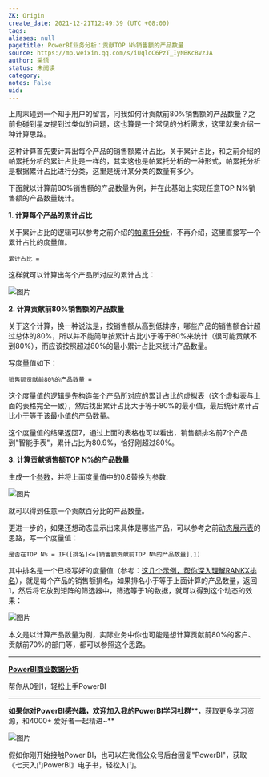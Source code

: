 ```yaml
---
ZK: Origin
create_date: 2021-12-21T12:49:39 (UTC +08:00)
tags: 
aliases: null
pagetitle: PowerBI业务分析：贡献TOP N%销售额的产品数量
source: https://mp.weixin.qq.com/s/iUqloC6PzT_IyNBKcBVzJA
author: 采悟
status: 未阅读
category: 
notes: False
uid: 
---
```


上周末碰到一个知乎用户的留言，问我如何计贡献前80%销售额的产品数量？之前也碰到星友提到过类似的问题，这也算是一个常见的分析需求，这里就来介绍一种计算思路。

这种计算首先要计算出每个产品的销售额累计占比，关于累计占比，和之前介绍的帕累托分析的累计占比是一样的，其实这也是帕累托分析的一种形式，帕累托分析是根据累计占比进行分类，这里是统计某分类的数量有多少。

下面就以计算前80%销售额的产品数量为例，并在此基础上实现任意TOP N%销售额的产品数量统计。

**1\. 计算每个产品的累计占比**

关于累计占比的逻辑可以参考之前介绍的[帕累托分析](http://mp.weixin.qq.com/s?__biz=MzA4MzQwMjY4MA==&mid=2484067854&idx=1&sn=bd282fa65514734b6762b63704fae8f2&chksm=8e0c74d9b97bfdcf7677fadf031b177fd1e89b8a5695928f8e33173cb6a338d03d221ebb7953&scene=21#wechat_redirect)，不再介绍，这里直接写一个累计占比的度量值。

```
累计占比 = 
```

这样就可以计算出每个产品所对应的累计占比：  

![图片](https://mmbiz.qpic.cn/mmbiz_png/aHEbZtANQJP2ywNHibqKicOs8bhBnicZS5JqFEqNSEjgpiajETic3YPWiaHSBbfLcsoHd039DYq7tZicyZgjjrU4I1pOw/640?wx_fmt=png&wxfrom=5&wx_lazy=1&wx_co=1)

**2\. 计算贡献前80%销售额的产品数量**

关于这个计算，换一种说法是，按销售额从高到低排序，哪些产品的销售额合计超过总体的80%，所以并不能简单按累计占比小于等于80%来统计（很可能贡献不到80%），而应该按照超过80%的最小累计占比来统计产品数量。

写度量值如下：

```
销售额贡献前80%的产品数量 = 
```

这个度量值的逻辑是先构造每个产品所对应的累计占比的虚拟表（这个虚拟表与上面的表格完全一致），然后找出累计占比大于等于80%的最小值，最后统计累计占比小于等于该最小值的产品数量。

这个度量值的结果返回7，通过上面的表格也可以看出，销售额排名前7个产品到"智能手表"，累计占比为80.9%，恰好刚超过80%。

**3\. 计算贡献销售额TOP N%的产品数量**

生成一个[参数](http://mp.weixin.qq.com/s?__biz=MzA4MzQwMjY4MA==&mid=2484067672&idx=1&sn=1a141b81b4e20f83cabf410164f55974&chksm=8e0c778fb97bfe9904d988eb9972b26436c260e575d008d1414076b86df997fee74dc559ec73&scene=21#wechat_redirect)，并将上面度量值中的0.8替换为参数:  

![图片](https://mmbiz.qpic.cn/mmbiz_png/aHEbZtANQJP2ywNHibqKicOs8bhBnicZS5Jpyady3Aow2Inoo3FZsT8iaUeV2icEUH9UKCOV0SmO8qVlODtFIRse27w/640?wx_fmt=png&wxfrom=5&wx_lazy=1&wx_co=1)

就可以得到任意一个贡献百分比的产品数量。

更进一步的，如果还想动态显示出来具体是哪些产品，可以参考之前[动态展示表](http://mp.weixin.qq.com/s?__biz=MzA4MzQwMjY4MA==&mid=2484074639&idx=1&sn=03b003d199f754794c0bac8af15c50e0&chksm=8e0c5258b97bdb4e0aa92667a047bca5c7705f86a6c2b4ac66e3eefc171ca95e6891a433ecff&scene=21#wechat_redirect)的思路，写一个度量值：

```
是否在TOP N% = IF([排名]<=[销售额贡献前TOP N%的产品数量],1)
```

其中排名是一个已经写好的度量值（参考：[这几个示例，帮你深入理解RANKX排名](http://mp.weixin.qq.com/s?__biz=MzA4MzQwMjY4MA==&mid=2484068781&idx=1&sn=4f7d7abed75b6db6cae3b23a45e7dfbe&chksm=8e0c4b7ab97bc26c2303edcd22dad9261981486689833504f129603f5b20a7b8f8d3669517e6&scene=21#wechat_redirect)），就是每个产品的销售额排名，如果排名小于等于上面计算的产品数量，返回1，然后将它放到矩阵的筛选器中，筛选等于1的数据，就可以得到这个动态的效果：

![图片](https://mmbiz.qpic.cn/mmbiz_gif/aHEbZtANQJP2ywNHibqKicOs8bhBnicZS5Jne6OibbraNeTuoBTH7RkCRjic4YBECczEibN37oON6s1wJBwlR8GmMZ9g/640?wx_fmt=gif&wxfrom=5&wx_lazy=1)

本文是以计算产品数量为例，实际业务中你也可能是想计算贡献前80%的客户、贡献前70%的部门等，都可以参照这个思路。

___

[**PowerBI商业数据分析**](http://mp.weixin.qq.com/s?__biz=MzA4MzQwMjY4MA==&mid=2484074987&idx=1&sn=5cf4ba4b683ee9136bb7a26f6e9bcf01&chksm=8e0c533cb97bda2add48a4576b9c1e230249a5a4160dd93cd677a37ea21d26fc9cc26fc4cb1c&scene=21#wechat_redirect)

帮你从0到1，轻松上手PowerBI

___

**如果你对PowerBI感兴趣，欢迎加入我的PowerBI学习社群****，获取更多学习资源，和4000+ 爱好者一起精进~**

![图片](https://mmbiz.qpic.cn/mmbiz_png/aHEbZtANQJMFLnwgdbghRHPLicKRaV70mVCZVq8Fhm46rkciaeOrLFJCv5f1omJxF8256YogHflkicEDM29aUMtaA/640?wx_fmt=png&wxfrom=5&wx_lazy=1&wx_co=1)

假如你刚开始接触Power BI，也可以在微信公众号后台回复"PowerBI"，获取《七天入门PowerBI》电子书，轻松入门。
